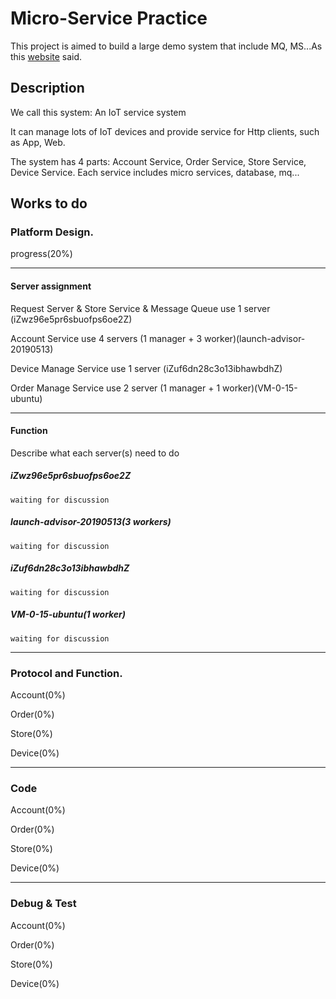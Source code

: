 # Micro-Service Practice

This project is aimed to build a large demo system that include MQ, MS...As this [website](https://arcentry.com/blog/scaling-webapps-for-newbs-and-non-techies) said.

## Description

We call this system: An IoT service system

It can manage lots of IoT devices and provide service for Http clients, such as App, Web.

The system has 4 parts: Account Service, Order Service, Store Service, Device Service. Each service includes micro services, database, mq...

## Works to do

### Platform Design.

progress(20%)

---

#### Server assignment

Request Server & Store Service & Message Queue use 1 server (iZwz96e5pr6sbuofps6oe2Z)

Account Service use 4 servers (1 manager + 3 worker)(launch-advisor-20190513)

Device Manage Service use 1 server (iZuf6dn28c3o13ibhawbdhZ)

Order Manage Service use 2 server (1 manager + 1 worker)(VM-0-15-ubuntu)

---

#### Function

Describe what each server(s) need to do

##### iZwz96e5pr6sbuofps6oe2Z

`waiting for discussion`

##### launch-advisor-20190513(3 workers)

`waiting for discussion`

##### iZuf6dn28c3o13ibhawbdhZ

`waiting for discussion`

##### VM-0-15-ubuntu(1 worker)

`waiting for discussion`

---

### Protocol and Function.

Account(0%)

Order(0%)

Store(0%)

Device(0%)

---

### Code

Account(0%)

Order(0%)

Store(0%)

Device(0%)

---

### Debug & Test

Account(0%)

Order(0%)

Store(0%)

Device(0%)
